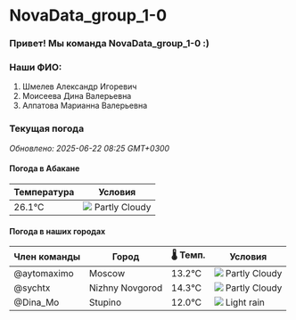 # NovaData_group_1-0
### Привет! Мы команда NovaData_group_1-0 :)

### Наши ФИО:
1. Шмелев Александр Игоревич
2. Моисеева Дина Валерьевна
3. Алпатова Марианна Валерьевна

### Текущая погода
<!-- WEATHER:START -->
_Обновлено: 2025-06-22 08:25 GMT+0300_

#### Погода в Абакане

| Температура | Условия |
|-------------|----------|
| 26.1°C     | ![](https://cdn.weatherapi.com/weather/64x64/day/116.png) Partly Cloudy |

#### Погода в наших городах

| Член команды  | Город               | 🌡️ Темп.  | Условия          |
|---------------|---------------------|-----------|--------------------|
| @aytomaximo    | Moscow              |   13.2°C | ![](https://cdn.weatherapi.com/weather/64x64/day/116.png) Partly Cloudy |
| @sychtx        | Nizhny Novgorod     |   14.3°C | ![](https://cdn.weatherapi.com/weather/64x64/day/116.png) Partly Cloudy |
| @Dina_Mo       | Stupino             |   12.0°C | ![](https://cdn.weatherapi.com/weather/64x64/day/296.png) Light rain   |

<!-- WEATHER:END -->
